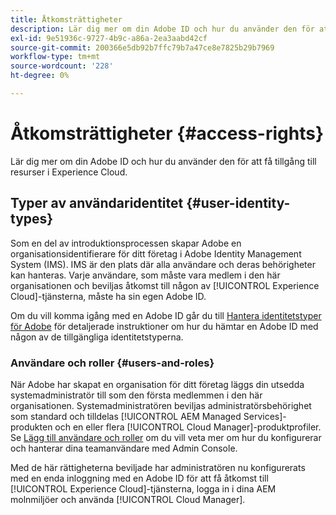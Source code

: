 ```yaml
---
title: Åtkomsträttigheter
description: Lär dig mer om din Adobe ID och hur du använder den för att få tillgång till resurser i Experience Cloud.
exl-id: 9e51936c-9727-4b9c-a86a-2ea3aabd42cf
source-git-commit: 200366e5db92b7ffc79b7a47ce8e7825b29b7969
workflow-type: tm+mt
source-wordcount: '228'
ht-degree: 0%

---
```



# Åtkomsträttigheter {#access-rights}

Lär dig mer om din Adobe ID och hur du använder den för att få tillgång till resurser i Experience Cloud.

## Typer av användaridentitet {#user-identity-types}

Som en del av introduktionsprocessen skapar Adobe en organisationsidentifierare för ditt företag i Adobe Identity Management System (IMS). IMS är den plats där alla användare och deras behörigheter kan hanteras. Varje användare, som måste vara medlem i den här organisationen och beviljas åtkomst till någon av [!UICONTROL Experience Cloud]-tjänsterna, måste ha sin egen Adobe ID.

Om du vill komma igång med en Adobe ID går du till [Hantera identitetstyper för Adobe](https://helpx.adobe.com/enterprise/using/identity.html) för detaljerade instruktioner om hur du hämtar en Adobe ID med någon av de tillgängliga identitetstyperna.

### Användare och roller {#users-and-roles}

När Adobe har skapat en organisation för ditt företag läggs din utsedda systemadministratör till som den första medlemmen i den här organisationen. Systemadministratören beviljas administratörsbehörighet som standard och tilldelas [!UICONTROL AEM Managed Services]-produkten och en eller flera [!UICONTROL Cloud Manager]-produktprofiler. Se [Lägg till användare och roller](/help/requirements/users-and-roles.md) om du vill veta mer om hur du konfigurerar och hanterar dina teamanvändare med Admin Console.

Med de här rättigheterna beviljade har administratören nu konfigurerats med en enda inloggning med en Adobe ID för att få åtkomst till [!UICONTROL Experience Cloud]-tjänsterna, logga in i dina AEM molnmiljöer och använda [!UICONTROL Cloud Manager].

